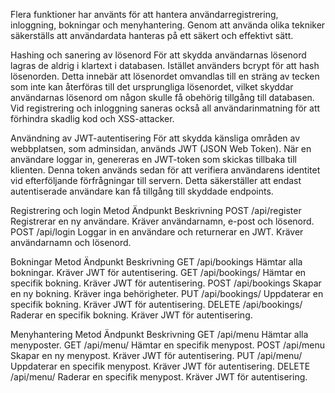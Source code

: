 Flera funktioner har använts för  att hantera användarregistrering, inloggning, bokningar och menyhantering. Genom att använda olika tekniker säkerställs att användardata hanteras på ett säkert och effektivt sätt.

Hashing och sanering av lösenord
För att skydda användarnas lösenord lagras de aldrig i klartext i databasen. Istället använders bcrypt för att hash lösenorden. Detta innebär att lösenordet omvandlas till en sträng av tecken som inte kan återföras till det ursprungliga lösenordet, vilket skyddar användarnas lösenord om någon skulle få obehörig tillgång till databasen. Vid registrering och inloggning saneras också all användarinmatning för att förhindra skadlig kod och XSS-attacker.

Användning av JWT-autentisering
För att skydda känsliga områden av webbplatsen, som adminsidan, används JWT (JSON Web Token). När en användare loggar in, genereras en JWT-token som skickas tillbaka till klienten. Denna token används sedan för att verifiera användarens identitet vid efterföljande förfrågningar till servern. Detta säkerställer att endast autentiserade användare kan få tillgång till skyddade endpoints.

Registrering och login
Metod       Ändpunkt        Beskrivning
POST	    /api/register	Registrerar en ny användare. Kräver användarnamn, e-post och lösenord.
POST	    /api/login	    Loggar in en användare och returnerar en JWT. Kräver användarnamn och lösenord.

Bokningar
Metod	    Ändpunkt	    Beskrivning
GET	        /api/bookings	Hämtar alla bokningar. Kräver JWT för autentisering.
GET	        /api/bookings/  Hämtar en specifik bokning. Kräver JWT för autentisering.
POST	    /api/bookings	Skapar en ny bokning. Kräver inga behörigheter.
PUT	        /api/bookings/  Uppdaterar en specifik bokning. Kräver JWT för autentisering.
DELETE	    /api/bookings/  Raderar en specifik bokning. Kräver JWT för autentisering.

Menyhantering
Metod	    Ändpunkt	    Beskrivning
GET	        /api/menu	    Hämtar alla menyposter.
GET	        /api/menu/      Hämtar en specifik menypost.
POST	    /api/menu	    Skapar en ny menypost. Kräver JWT för autentisering.
PUT	        /api/menu/      Uppdaterar en specifik menypost. Kräver JWT för autentisering.
DELETE	    /api/menu/      Raderar en specifik menypost. Kräver JWT för autentisering.